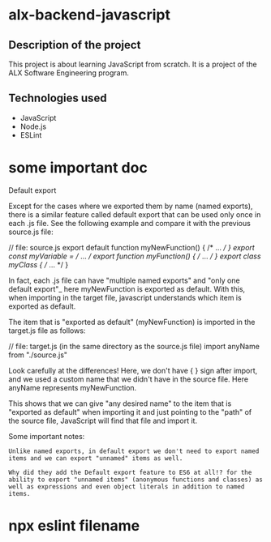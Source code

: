 # alx-backend-javascript
## Description of the project
This project is about learning JavaScript from scratch. It is a project of the ALX Software Engineering program.

## Technologies used
* JavaScript
* Node.js
* ESLint


# some important doc
Default export

Except for the cases where we exported them by name (named exports), there is a similar feature called default export that can be used only once in each .js file. See the following example and compare it with the previous source.js file:

// file: source.js
export default function myNewFunction() { /* … */ }
export const myVariable = /* … */
export function myFunction() { /* … */ }
export class myClass { /* … */ }

In fact, each .js file can have "multiple named exports" and "only one default export"_ here myNewFunction is exported as default. With this, when importing in the target file, javascript understands which item is exported as default.

The item that is "exported as default" (myNewFunction) is imported in the target.js file as follows:

// file: target.js (in the same directory as the source.js file)
import anyName from "./source.js"

Look carefully at the differences! Here, we don't have { } sign after import, and we used a custom name that we didn't have in the source file. Here anyName represents myNewFunction.

This shows that we can give "any desired name" to the item that is "exported as default" when importing it and just pointing to the "path" of the source file, JavaScript will find that file and import it.

Some important notes:

    Unlike named exports, in default export we don't need to export named items and we can export "unnamed" items as well.

    Why did they add the Default export feature to ES6 at all!? for the ability to export "unnamed items" (anonymous functions and classes) as well as expressions and even object literals in addition to named items.

# npx eslint filename